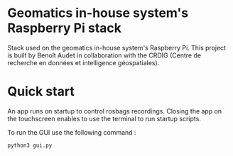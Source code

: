 # Geomatics in-house system's Raspberry Pi stack

Stack used on the geomatics in-house system's Raspberry Pi.
This project is built by Benoît Audet in collaboration with the CRDIG (Centre de recherche en données et intelligence géospatiales).

# Quick start

An app runs on startup to control rosbags recordings. Closing the app on the touchscreen enables to use the terminal to run startup scripts.

To run the GUI use the following command :
```
python3 gui.py
```
